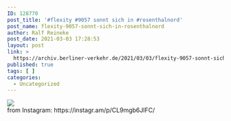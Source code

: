 ```yaml
---
ID: 128770
post_title: '#flexity #9057 sonnt sich in #rosenthalnord'
post_name: flexity-9057-sonnt-sich-in-rosenthalnord
author: Ralf Reineke
post_date: 2021-03-03 17:28:53
layout: post
link: >
  https://archiv.berliner-verkehr.de/2021/03/03/flexity-9057-sonnt-sich-in-rosenthalnord/
published: true
tags: [ ]
categories:
  - Uncategorized
---
```

<div><img src='https://scontent-iad3-1.cdninstagram.com/v/t51.29350-15/156726734_118260536910243_2438916858814311277_n.jpg?_nc_cat=103&ccb=3&_nc_sid=8ae9d6&_nc_ohc=eeE4QrNqiHoAX8tEyse&_nc_ht=scontent-iad3-1.cdninstagram.com&oh=3d11a16d107b4c74178e492245934062&oe=6063EA6E' style='max-width:600px;' /><br/><div>from Instagram: https://instagr.am/p/CL9mgb6JlFC/</div></div>
